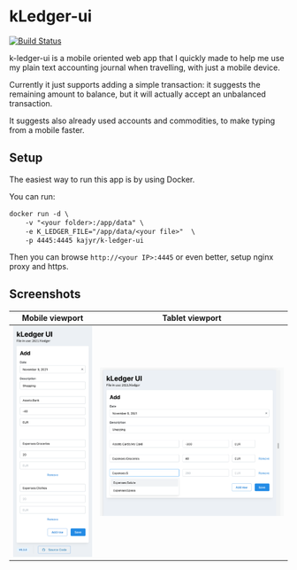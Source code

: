# kLedger-ui

[![Build Status](https://app.travis-ci.com/kajyr/k-ledger-ui.svg?branch=main)](https://app.travis-ci.com/kajyr/k-ledger-ui)

k-ledger-ui is a mobile oriented web app that I quickly made to help me use my plain text accounting journal when travelling, with just a mobile device.

Currently it just supports adding a simple transaction: it suggests the remaining amount to balance, but it will actually accept an unbalanced transaction.

It suggests also already used accounts and commodities, to make typing from a mobile faster.

## Setup

The easiest way to run this app is by using Docker.

You can run:

```
docker run -d \
	-v "<your folder>:/app/data" \
	-e K_LEDGER_FILE="/app/data/<your file>"  \
	-p 4445:4445 kajyr/k-ledger-ui
```

Then you can browse `http://<your IP>:4445` or even better, setup nginx proxy and https.

## Screenshots

|    Mobile viewport     |    Tablet viewport     |
| :--------------------: | :--------------------: |
| ![](./docs/mobile.png) | ![](./docs/tablet.png) |

